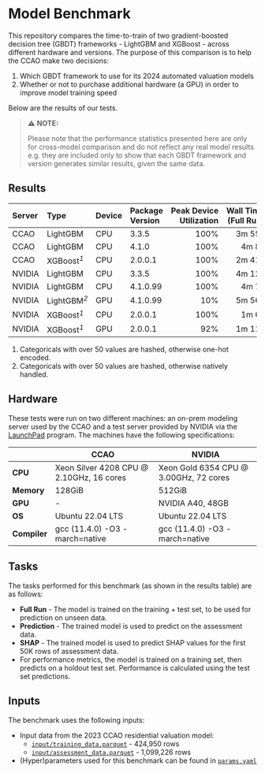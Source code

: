 Model Benchmark
================

This repository compares the time-to-train of two gradient-boosted
decision tree (GBDT) frameworks - LightGBM and XGBoost - across
different hardware and versions. The purpose of this comparison is to
help the CCAO make two decisions:

1.  Which GBDT framework to use for its 2024 automated valuation models
2.  Whether or not to purchase additional hardware (a GPU) in order to
    improve model training speed

Below are the results of our tests.

> :warning: **NOTE:**
>
> Please note that the performance statistics presented here are only
> for cross-model comparison and do not reflect any real model results
> e.g. they are included only to show that each GBDT framework and
> version generates similar results, given the same data.

## Results

| Server | Type                                                                                                                         | Device | Package Version | Peak Device Utilization | Wall Time (Full Run) | Wall Time (Prediction) | Wall Time (SHAP) | RMSE      | MAE      | MAPE   | R2    | COD    | PRD   | PRB    | MKI   |
|:-------|:-----------------------------------------------------------------------------------------------------------------------------|:-------|:----------------|------------------------:|---------------------:|-----------------------:|-----------------:|:----------|:---------|:-------|:------|:-------|:------|:-------|:------|
| CCAO   | LightGBM                                                                                                                     | CPU    | 3.3.5           |                    100% |               3m 55s |                  1m 5s |        2h 1m 38s | \$130,989 | \$74,124 | 26.97% | 0.883 | 27.634 | 1.140 | −0.225 | 0.851 |
| CCAO   | LightGBM                                                                                                                     | CPU    | 4.1.0           |                    100% |                4m 8s |                  1m 4s |        2h 1m 48s | \$130,989 | \$74,124 | 26.97% | 0.883 | 27.634 | 1.140 | −0.225 | 0.851 |
| CCAO   | XGBoost<span class="gt_footnote_marks" style="white-space:nowrap;font-style:italic;font-weight:normal;"><sup>1</sup></span>  | CPU    | 2.0.0.1         |                    100% |               2m 41s |                    12s |           2m 14s | \$126,389 | \$74,129 | 26.76% | 0.885 | 27.458 | 1.130 | −0.212 | 0.866 |
| NVIDIA | LightGBM                                                                                                                     | CPU    | 3.3.5           |                    100% |               4m 12s |                     9s |           19m 5s | \$130,989 | \$74,124 | 26.97% | 0.883 | 27.634 | 1.140 | −0.225 | 0.851 |
| NVIDIA | LightGBM                                                                                                                     | CPU    | 4.1.0.99        |                    100% |                4m 7s |                     9s |          18m 52s | \$130,989 | \$74,124 | 26.97% | 0.883 | 27.634 | 1.140 | −0.225 | 0.851 |
| NVIDIA | LightGBM<span class="gt_footnote_marks" style="white-space:nowrap;font-style:italic;font-weight:normal;"><sup>2</sup></span> | GPU    | 4.1.0.99        |                     10% |               5m 56s |                    11s |          19m 10s | \$130,546 | \$74,296 | 27.27% | 0.884 | 27.929 | 1.143 | −0.231 | 0.846 |
| NVIDIA | XGBoost<span class="gt_footnote_marks" style="white-space:nowrap;font-style:italic;font-weight:normal;"><sup>1</sup></span>  | CPU    | 2.0.0.1         |                    100% |                1m 6s |                     4s |              20s | \$126,024 | \$73,961 | 26.76% | 0.886 | 27.467 | 1.130 | −0.209 | 0.867 |
| NVIDIA | XGBoost<span class="gt_footnote_marks" style="white-space:nowrap;font-style:italic;font-weight:normal;"><sup>1</sup></span>  | GPU    | 2.0.0.1         |                     92% |               1m 11s |                    13s |               4s | \$126,366 | \$73,981 | 26.86% | 0.885 | 27.543 | 1.131 | −0.214 | 0.865 |

1.  Categoricals with over 50 values are hashed, otherwise one-hot
    encoded.
2.  Categoricals with over 50 values are hashed, otherwise natively
    handled.

## Hardware

These tests were run on two different machines: an on-prem modeling
server used by the CCAO and a test server provided by NVIDIA via the
[LaunchPad](https://www.nvidia.com/en-us/launchpad/) program. The
machines have the following specifications:

|              | CCAO                                     | NVIDIA                                 |
|--------------|------------------------------------------|----------------------------------------|
| **CPU**      | Xeon Silver 4208 CPU @ 2.10GHz, 16 cores | Xeon Gold 6354 CPU @ 3.00GHz, 72 cores |
| **Memory**   | 128GiB                                   | 512GiB                                 |
| **GPU**      | \-                                       | NVIDIA A40, 48GB                       |
| **OS**       | Ubuntu 22.04 LTS                         | Ubuntu 22.04 LTS                       |
| **Compiler** | gcc (11.4.0) -O3 -march=native           | gcc (11.4.0) -O3 -march=native         |

## Tasks

The tasks performed for this benchmark (as shown in the results table)
are as follows:

- **Full Run** - The model is trained on the training + test set, to be
  used for prediction on unseen data.
- **Prediction** - The trained model is used to predict on the
  assessment data.
- **SHAP** - The trained model is used to predict SHAP values for the
  first 50K rows of assessment data.
- For performance metrics, the model is trained on a training set, then
  predicts on a holdout test set. Performance is calculated using the
  test set predictions.

## Inputs

The benchmark uses the following inputs:

- Input data from the 2023 CCAO residential valuation model:
  - [`input/training_data.parquet`](https://ccao-data-public-us-east-1.s3.amazonaws.com/models/inputs/res/2023/training_data.parquet) -
    424,950 rows
  - [`input/assessment_data.parquet`](https://ccao-data-public-us-east-1.s3.amazonaws.com/models/inputs/res/2023/assessment_data.parquet) -
    1,099,226 rows
- (Hyper)parameters used for this benchmark can be found in
  [`params.yaml`](./params.yaml)

